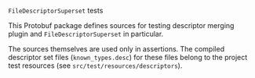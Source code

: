 `FileDescriptorSuperset` tests

This Protobuf package defines sources for testing descriptor merging plugin and 
`FileDescriptorSuperset` in particular.

The sources themselves are used only in assertions.
The compiled descriptor set files (`known_types.desc`) for these files belong to the project test
resources (see `src/test/resources/descriptors`).
